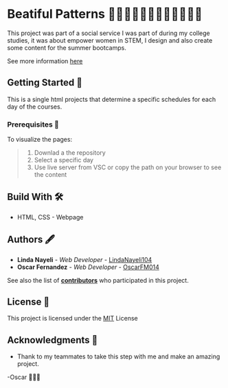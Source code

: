 # Beatiful Patterns 👩🏻‍💻👩🏽‍💻👩🏼‍💻👩🏿‍💻
This project was part of a social service I was part of during my college studies, it was about empower women in STEM, I design and also create some content for the summer bootcamps.

See more information [here](https://dreamers.mit.edu/#themes)

## Getting Started 🚀
This is a single html projects that determine a specific schedules for each day of the courses.

### Prerequisites 🔧
To visualize the pages:
> 1. Downlad a the repository
> 2. Select a specific day
> 3. Use live server from VSC or copy the path on your browser to see the content

## Build With 🛠
+ HTML, CSS - Webpage

## Authors 🖋
+ **Linda Nayeli** *-  Web Developer -*  [LindaNayeli104](https://github.com/LindaNayeli104)
+ **Oscar Fernandez** *- Web Developer -* [OscarFM014](https://github.com/OscarFM014)

See also the list of [**contributors**](https://github.com/OscarFM014/BeautifulPatterns/graphs/contributors) who participated in this project.

## License 📄
This project is licensed under the [MIT](https://choosealicense.com/licenses/mit/) License


## Acknowledgments 🎁
+ Thank to my teammates to take this step with me and make an amazing project.


-Oscar 👨🏻‍💻
